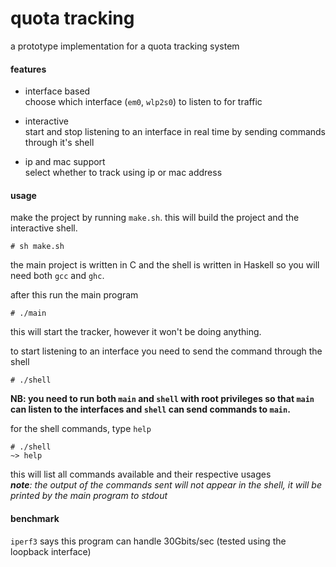 
# quota tracking

a prototype implementation for a quota tracking system


#### features

 * interface based  
 choose which interface (`em0`, `wlp2s0`) to listen to for traffic

 * interactive  
 start and stop listening to an interface in real time by sending commands through it's shell

 * ip and mac support  
 select whether to track using ip or mac address



#### usage

make the project by running `make.sh`. this will build the project and the interactive shell.  
```
# sh make.sh
```
the main project is written in C and the shell is written in Haskell so you will need both `gcc` and `ghc`.

after this run the main program
```
# ./main
```
this will start the tracker, however it won't be doing anything.

to start listening to an interface you need to send the command through the shell
```
# ./shell
```
**NB: you need to run both `main` and `shell` with root privileges so that `main` can listen to the interfaces and `shell` can send commands to `main`.**

for the shell commands, type `help`
```
# ./shell
~> help
```
this will list all commands available and their respective usages  
***note**: the output of the commands sent will not appear in the shell, it will be printed by the main program to stdout*



#### benchmark

`iperf3` says this program can handle 30Gbits/sec (tested using the loopback interface)

